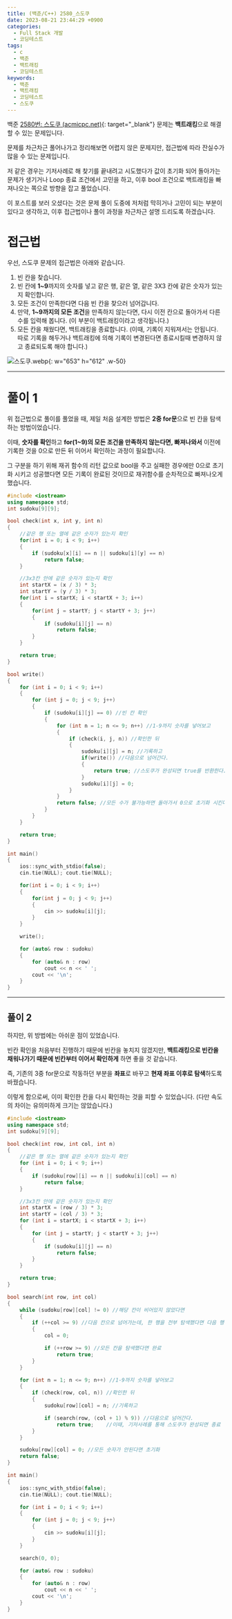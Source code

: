 ```yaml
---
title: (백준/C++) 2580_스도쿠
date: 2023-08-21 23:44:29 +0900
categories:
  - Full Stack 개발
  - 코딩테스트
tags:
  - c
  - 백준
  - 백트래킹
  - 코딩테스트
keywords:
  - 백준
  - 백트래킹
  - 코딩테스트
  - 스도쿠
---
```


백준 [2580번: 스도쿠 (acmicpc.net)](https://www.acmicpc.net/problem/2580){: target="_blank"} 문제는 <span class="keyword">**백트래킹**</span>으로 해결할 수 있는 문제입니다.

문제를 차근차근 풀어나가고 정리해보면 어렵지 않은 문제지만, 접근법에 따라 잔실수가 많을 수 있는 문제입니다.

저 같은 경우는 기저사례로 해 찾기를 끝내려고 시도했다가 값이 초기화 되어 돌아가는 문제가 생기거나 Loop 종료 조건에서 고민을 하고, 이후 bool 조건으로 백트래킹을 빠져나오는 쪽으로 방향을 잡고 풀었습니다.

이 포스트를 보러 오셨다는 것은 문제 풀이 도중에 저처럼 막히거나 고민이 되는 부분이 있다고 생각하고, 이후 접근법이나 풀이 과정을 차근차근 설명 드리도록 하겠습니다.

# 접근법

우선, 스도쿠 문제의 접근법은 아래와 같습니다.

1. <span class="font_highlight">빈 칸</span>을 찾습니다.
2. 빈 칸에 **1~9**까지의 숫자를 넣고 같은 행, 같은 열, 같은 3X3 칸에 <span class="font_highlight">같은 숫자가 있는지 확인</span>합니다.
3. 모든 조건이 만족한다면 다음 빈 칸을 찾으러 넘어갑니다.
4. 만약, **1~9까지의 모든 조건**을 만족하지 않는다면, <span class="font_highlight">다시 이전 칸으로 돌아가서 다른 수를 입력</span>해 봅니다. (이 부분이 <span class="keyword">백트래킹</span>이라고 생각됩니다.)
5. 모든 칸을 채웠다면, 백트래킹을 종료합니다. (이때, 기록이 지워져서는 안됩니다. 따로 기록을 해두거나 백트래킹에 의해 기록이 변경된다면 종료시킬때 변경하지 않고 종료되도록 해야 합니다.)

![스도쿠.webp](https://i.postimg.cc/CKy0FNph/image.webp){: w="653" h="612" .w-50}

---

# 풀이 1

위 접근법으로 풀이를 풀었을 때, 제일 처음 설계한 방법은 **2중 for문**으로 빈 칸을 탐색하는 방법이었습니다.

이때, **숫자를 확인**하고 **for(1~9)의 모든 조건을 만족하지 않는다면, 빠져나와서** 이전에 기록한 것을 0으로 만든 뒤 이어서 확인하는 과정이 필요합니다.

그 구분을 하기 위해 재귀 함수의 리턴 값으로 bool을 주고 실패한 경우에만 0으로 초기화 시키고 성공했다면 모든 기록이 완료된 것이므로 재귀함수를 순차적으로 빠져나오게 했습니다.

```cpp
#include <iostream>
using namespace std;
int sudoku[9][9];

bool check(int x, int y, int n)
{
    //같은 행 또는 열에 같은 숫자가 있는지 확인
    for(int i = 0; i < 9; i++)
    {
        if (sudoku[x][i] == n || sudoku[i][y] == n)
            return false;
    }

    //3x3칸 안에 같은 숫자가 있는지 확인
    int startX = (x / 3) * 3;
    int startY = (y / 3) * 3;
    for(int i = startX; i < startX + 3; i++)
    {
        for(int j = startY; j < startY + 3; j++)
        {
            if (sudoku[i][j] == n)
                return false;
        }
    }

    return true;
}

bool write()
{
    for (int i = 0; i < 9; i++)
    {
        for (int j = 0; j < 9; j++)
        {
            if (sudoku[i][j] == 0) //빈 칸 확인
            {
                for (int n = 1; n <= 9; n++) //1-9까지 숫자를 넣어보고
                {
                    if (check(i, j, n)) //확인한 뒤
                    {
                        sudoku[i][j] = n; //기록하고
                        if(write()) //다음으로 넘어간다.
                        {
                            return true; //스도쿠가 완성되면 true를 반환한다.
                        }
                        sudoku[i][j] = 0;
                    }
                }
                return false; //모든 수가 불가능하면 돌아가서 0으로 초기화 시킨다.
            }
        }
    }

    return true;
}

int main()
{
    ios::sync_with_stdio(false);
    cin.tie(NULL); cout.tie(NULL);

    for(int i = 0; i < 9; i++)
    {
        for(int j = 0; j < 9; j++)
        {
            cin >> sudoku[i][j];
        }
    }

    write();

    for (auto& row : sudoku)
    {
        for (auto& n : row)
            cout << n << ' ';
        cout << '\n';
    }
}
```

---

## 풀이 2

하지만, 위 방법에는 아쉬운 점이 있었습니다.

빈칸 확인을 처음부터 진행하기 때문에 빈칸을 놓치지 않겠지만, **백트래킹으로 빈칸을 채워나가기 때문에 빈칸부터 이어서 확인하게** 하면 좋을 것 같습니다.

즉, 기존의 3중 for문으로 작동하던 부분을 **좌표**로 바꾸고 **현재 좌표 이후로 탐색**하도록 바꿨습니다.

이렇게 함으로써, 이미 확인한 칸을 다시 확인하는 것을 피할 수 있었습니다. (다만 속도의 차이는 유의미하게 크기는 않았습니다.)

```cpp
#include <iostream>
using namespace std;
int sudoku[9][9];

bool check(int row, int col, int n)
{
    //같은 행 또는 열에 같은 숫자가 있는지 확인
    for (int i = 0; i < 9; i++)
    {
        if (sudoku[row][i] == n || sudoku[i][col] == n)
            return false;
    }

    //3x3칸 안에 같은 숫자가 있는지 확인
    int startX = (row / 3) * 3;
    int startY = (col / 3) * 3;
    for (int i = startX; i < startX + 3; i++)
    {
        for (int j = startY; j < startY + 3; j++)
        {
            if (sudoku[i][j] == n)
                return false;
        }
    }

    return true;
}

bool search(int row, int col)
{
    while (sudoku[row][col] != 0) //해당 칸이 비어있지 않았다면
    {
        if (++col >= 9) //다음 칸으로 넘어가는데, 한 행을 전부 탐색했다면 다음 행을 탐색한다.
        {
            col = 0;

            if (++row >= 9) //모든 칸을 탐색했다면 완료
                return true;
        }
    }

    for (int n = 1; n <= 9; n++) //1-9까지 숫자를 넣어보고
    {
        if (check(row, col, n)) //확인한 뒤
        {
            sudoku[row][col] = n; //기록하고

            if (search(row, (col + 1) % 9)) //다음으로 넘어간다.
                return true;    //이때, 기저사례를 통해 스도쿠가 완성되면 종료
        }
    }

    sudoku[row][col] = 0; //모든 숫자가 안된다면 초기화
    return false;
}

int main()
{
    ios::sync_with_stdio(false);
    cin.tie(NULL); cout.tie(NULL);

    for (int i = 0; i < 9; i++)
    {
        for (int j = 0; j < 9; j++)
        {
            cin >> sudoku[i][j];
        }
    }

    search(0, 0);

    for (auto& row : sudoku)
    {
        for (auto& n : row)
            cout << n << ' ';
        cout << '\n';
    }
}
```